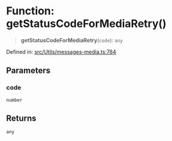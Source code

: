 # Function: getStatusCodeForMediaRetry()

> **getStatusCodeForMediaRetry**(`code`): `any`

Defined in: [src/Utils/messages-media.ts:784](https://github.com/Fokusdotid/bail/blob/043003e0dc220c8f52aef36f90c7026f3a192427/src/Utils/messages-media.ts#L784)

## Parameters

### code

`number`

## Returns

`any`
